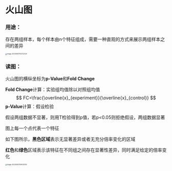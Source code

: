 # 火山图

### 用途：

存在两组样本，每个样本由n个特征组成，需要一种直观的方式来展示两组样本之间的差异

<img src="https://wth-markdown-image.oss-cn-beijing.aliyuncs.com/markdown_img/image-20230907103722524.png" alt="image-20230907103722524" style="zoom: 33%;" />

### 读图：

火山图的横纵坐标为**p-Value**和**Fold Change**

**Fold Change**计算：实验组均值除以对照组均值
$$
FC=\frac{\overline{x}_{experiment}}{\overline{x}_{control}}
$$
**p-Value**计算：假设检验

​	假设两组数据不显著，则用T检验得到p值，若p<0.05则拒绝假设，两组数据显著



图上每一个点代表一个特征

如下图所示，**黑色区域**表示无显著差异或者无充分倍率变化的区域

**红色**和**绿色**区域表示该特征在不同组之间存在显著性差异，同时满足给定的倍率变化

<img src="https://wth-markdown-image.oss-cn-beijing.aliyuncs.com/markdown_img/image-20230907104035159.png" alt="image-20230907104035159" style="zoom:33%;" />